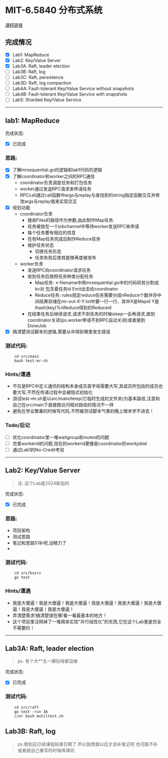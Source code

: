 # MIT-6.5840 分布式系统

[课程链接](https://pdos.csail.mit.edu/6.824/index.html)
## 完成情况
 - [x] Lab1: MapReduce
 - [x] Lab2: Key/Value Server
 - [x] Lab3A: Raft, leader election
 - [ ] Lab3B: Raft, log
 - [ ] Lab3C: Raft, persistence
 - [ ] Lab3D: Raft, log compaction
 - [ ] Lab4A: Fault-tolerant Key/Value Service without snapshots
 - [ ] Lab4B: Fault-tolerant Key/Value Service with snapshots
 - [ ] Lab5: Sharded Key/Value Service

---


## lab1: MapReduce 
完成状态: 
- [x] 已完成
### 思路:
- [x] 了解mrsequential.go的逻辑和lab1代码的逻辑
- [x] 了解coordinator和worker之间的RPC通信
    - coordinator负责调度任务和打包任务 
    - worker通过发送RPC请求来申请任务
    - RPCcall通过call函数中args与replay与查找到的string指定函数交互并修改args与replay值来实现交互
- [x] 规划功能
    - coordinator负责
        - 接收Files的路径作为参数,由此制作Map任务.
        - 任务被放在一个jobchannel中等待worker发送RPC来申请
        - 每个任务要有相应的信息
        - 在有Map任务完成后制作Reduce任务
        - 维护任务状态
            - 切换任务形态
            - 任务失败后使其能够再度被发布
    - worker负责
        - 发送RPC向coordinator请求任务
        - 收到任务后按照任务种类分配任务
            - Map任务:
            <-filename中用mrsequential.go中的代码将其分割成kv对 包含着任务id Emit出去给coordinator
            - Reduce任务:
            rules规定reduce任务需要分成nReduce个数并将中间结果存储在mr-out-X-Y.txt中要一行一行，其中X是Mapid Y是ihash(key)%nReduce得到的Reduceid
        - 在结束任务后继续请求,请求不到任务的时候sleep一会再请求,直到coordinator关闭(ps.worker申请不到RPC自动关闭)或者接到DoneJob
- [x] 搞清楚测试脚本的逻辑,需要从中得到哪里发生错误
### 测试代码:
```
    cd src/main
    bash test-mr-sh
```
### Hints/遭遇
- 不仅是RPC中定义通讯的结构本身成员首字母需要大写,其成员所包括的成员也要大写,不然在传递过程中会被隐式初始化
- 测试test-mr.sh是以src/main/temp(它临时生成的文件夹)为基本路径,注意和自己在src/main下直接跑访问相对路径的情况不一样
- 避免在学业繁重的时候写代码,不然被测试脚本气晕的晚上根本学不进去！

### Todo/后记
- [ ] 优化coordinator里一堆waitgroup和mutex的问题
- [ ] 完善workerid的问题,现在的workerid更像是coordinator的workjobid
- [ ] 通过Lab1的No-Credit考验
---
## Lab2: Key/Value Server
> 注: 这个Lab是2024新加的

完成状态: 
- [x] 已完成
### 思路:
- 项目架构
- 测试思路
- 笔记和思路51补吧,没精力了
- 
### 测试代码:
```
    cd src/kvsrv
    go test
```
### Hints/遭遇
- 我是大傻逼！我是大傻逼！我是大傻逼！我是大傻逼！我是大傻逼！我是大傻逼！我是大傻逼！我是大傻逼！
- 弄清楚需求!搞清楚错在哪!看一看最基本的地方！
- 这个项目里注释掉了一堆用来实现"并行线性化"的东西,它在这个Lab里是完全不需要的！
--- 
## Lab3A: Raft, leader election
> ps. 有个大**五一爆玩啥都没做

完成状态: 
- [x] 已完成
### 测试代码:
```
    cd src/raft
    go test -run 3A
    //or bash mutiltest.sh
```
## Lab3B: Raft, log
> ps.做到这已经课程结束日期了 所以我想我以后才会补笔记吧 也可能不补 或者就自己重写的时候再填坑